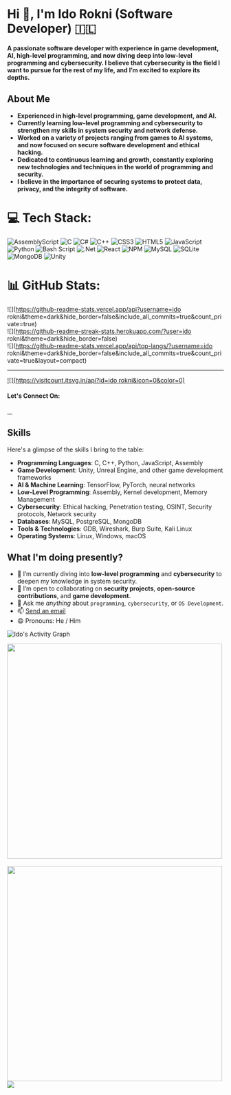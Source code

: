 # Hi 👋, **I'm Ido Rokni (Software Developer)** 🇮🇱  

**A passionate software developer with experience in game development, AI, high-level programming, and now diving deep into low-level programming and cybersecurity. I believe that cybersecurity is the field I want to pursue for the rest of my life, and I’m excited to explore its depths.**

## About Me

- **Experienced in high-level programming, game development, and AI.**
- **Currently learning low-level programming and cybersecurity to strengthen my skills in system security and network defense.**
- **Worked on a variety of projects ranging from games to AI systems, and now focused on secure software development and ethical hacking.**
- **Dedicated to continuous learning and growth, constantly exploring new technologies and techniques in the world of programming and security.**
- **I believe in the importance of securing systems to protect data, privacy, and the integrity of software.**


# 💻 Tech Stack:
![AssemblyScript](https://img.shields.io/badge/assembly%20script-%23000000.svg?style=for-the-badge&logo=assemblyscript&logoColor=white) ![C](https://img.shields.io/badge/c-%2300599C.svg?style=for-the-badge&logo=c&logoColor=white) ![C#](https://img.shields.io/badge/c%23-%23239120.svg?style=for-the-badge&logo=csharp&logoColor=white) ![C++](https://img.shields.io/badge/c++-%2300599C.svg?style=for-the-badge&logo=c%2B%2B&logoColor=white) ![CSS3](https://img.shields.io/badge/css3-%231572B6.svg?style=for-the-badge&logo=css3&logoColor=white) ![HTML5](https://img.shields.io/badge/html5-%23E34F26.svg?style=for-the-badge&logo=html5&logoColor=white) ![JavaScript](https://img.shields.io/badge/javascript-%23323330.svg?style=for-the-badge&logo=javascript&logoColor=%23F7DF1E) ![Python](https://img.shields.io/badge/python-3670A0?style=for-the-badge&logo=python&logoColor=ffdd54) ![Bash Script](https://img.shields.io/badge/bash_script-%23121011.svg?style=for-the-badge&logo=gnu-bash&logoColor=white) ![.Net](https://img.shields.io/badge/.NET-5C2D91?style=for-the-badge&logo=.net&logoColor=white) ![React](https://img.shields.io/badge/react-%2320232a.svg?style=for-the-badge&logo=react&logoColor=%2361DAFB) ![NPM](https://img.shields.io/badge/NPM-%23CB3837.svg?style=for-the-badge&logo=npm&logoColor=white) ![MySQL](https://img.shields.io/badge/mysql-4479A1.svg?style=for-the-badge&logo=mysql&logoColor=white) ![SQLite](https://img.shields.io/badge/sqlite-%2307405e.svg?style=for-the-badge&logo=sqlite&logoColor=white) ![MongoDB](https://img.shields.io/badge/MongoDB-%234ea94b.svg?style=for-the-badge&logo=mongodb&logoColor=white) ![Unity](https://img.shields.io/badge/unity-%23000000.svg?style=for-the-badge&logo=unity&logoColor=white)
# 📊 GitHub Stats:
![](https://github-readme-stats.vercel.app/api?username=ido rokni&theme=dark&hide_border=false&include_all_commits=true&count_private=true)<br/>
![](https://github-readme-streak-stats.herokuapp.com/?user=ido rokni&theme=dark&hide_border=false)<br/>
![](https://github-readme-stats.vercel.app/api/top-langs/?username=ido rokni&theme=dark&hide_border=false&include_all_commits=true&count_private=true&layout=compact)

---
[![](https://visitcount.itsvg.in/api?id=ido rokni&icon=0&color=0)](https://visitcount.itsvg.in)

<!-- Proudly created with GPRM ( https://gprm.itsvg.in ) -->

#### Let's Connect On:
<a href="https://www.linkedin.com/in/ido-rokni/">
  <img src="https://img.shields.io/badge/LinkedIn-0077B5?style=for-the-badge&logo=linkedin&logoColor=white" alt="" /> 
</a>

<a href="https://twitter.com/ido_rokni">
  <img src="https://img.shields.io/badge/Twitter-1DA1F2?style=for-the-badge&logo=twitter&logoColor=white" alt="" /> 
</a>

<a href="https://github.com/IdoRokni">
  <img src="https://img.shields.io/badge/GitHub-181717?style=for-the-badge&logo=github&logoColor=white" alt="" /> 
</a>

<a href="https://instagram.com/ido.rokni">
  <img src="https://img.shields.io/badge/Instagram-E4405F?style=for-the-badge&logo=instagram&logoColor=white" alt="" /> 
</a>

## Skills

Here's a glimpse of the skills I bring to the table:

- **Programming Languages**: C, C++, Python, JavaScript, Assembly
- **Game Development**: Unity, Unreal Engine, and other game development frameworks
- **AI & Machine Learning**: TensorFlow, PyTorch, neural networks
- **Low-Level Programming**: Assembly, Kernel development, Memory Management
- **Cybersecurity**: Ethical hacking, Penetration testing, OSINT, Security protocols, Network security
- **Databases**: MySQL, PostgreSQL, MongoDB
- **Tools & Technologies**: GDB, Wireshark, Burp Suite, Kali Linux
- **Operating Systems**: Linux, Windows, macOS

## What I'm doing presently?

- 🔭 I’m currently diving into **low-level programming** and **cybersecurity** to deepen my knowledge in system security.
- 👯 I’m open to collaborating on **security projects**, **open-source contributions**, and **game development**.
- 💬 Ask me *anything* about `programming`, `cybersecurity`, or `OS Development`.
- 📫 <a href="mailto:ido.rokni@gmail.com">Send an email</a>
- 😄 Pronouns: He / Him

![Ido's Activity Graph](https://github-readme-activity-graph.vercel.app/graph?username=IdoRokni&theme=react-dark&hide_border=true&bg_color=0d1117&color=ff0000&line=ff0000&point=ffffff)

<a href="https://github.com/IdoRokni">
  <img align="center" src="https://github-readme-stats.vercel.app/api/top-langs/?username=IdoRokni&layout=compact&langs_count=9&show_icons=true&theme=prussian&hide_border=true&text_color=ffffff" width="500" />
</a>
<br />

<br />
<a href="https://github.com/IdoRokni">
  <img align="center" src="https://github-readme-stats.vercel.app/api?username=IdoRokni&show_icons=true&theme=prussian&hide_border=true&text_color=ffffff" width="500" />
</a>
<a href="https://github.com/IdoRokni">
  <img align="center" src="https://github-readme-streak-stats.herokuapp.com/?user=IdoRokni&theme=prussian&hide_border=true&text_color=ffffff" width
